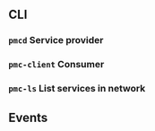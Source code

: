 ## CLI

### `pmcd` Service provider

### `pmc-client` Consumer

### `pmc-ls` List services in network

## Events
